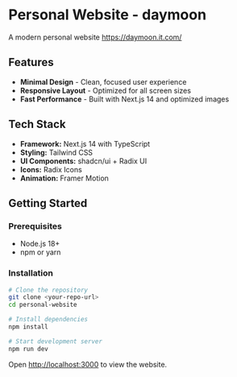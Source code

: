 # Personal Website - daymoon

A modern personal website 
https://daymoon.it.com/

## Features
- **Minimal Design** - Clean, focused user experience
- **Responsive Layout** - Optimized for all screen sizes
- **Fast Performance** - Built with Next.js 14 and optimized images

## Tech Stack

- **Framework:** Next.js 14 with TypeScript
- **Styling:** Tailwind CSS
- **UI Components:** shadcn/ui + Radix UI
- **Icons:** Radix Icons
- **Animation:** Framer Motion

## Getting Started

### Prerequisites
- Node.js 18+ 
- npm or yarn

### Installation

```bash
# Clone the repository
git clone <your-repo-url>
cd personal-website

# Install dependencies
npm install

# Start development server
npm run dev
```

Open [http://localhost:3000](http://localhost:3000) to view the website.




